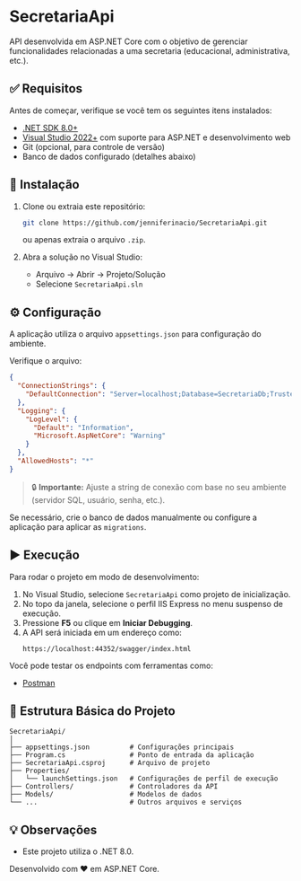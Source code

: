 
# SecretariaApi

API desenvolvida em ASP.NET Core com o objetivo de gerenciar funcionalidades relacionadas a uma secretaria (educacional, administrativa, etc.).

## ✅ Requisitos

Antes de começar, verifique se você tem os seguintes itens instalados:

- [.NET SDK 8.0+](https://dotnet.microsoft.com/download)
- [Visual Studio 2022+](https://visualstudio.microsoft.com/pt-br/) com suporte para ASP.NET e desenvolvimento web
- Git (opcional, para controle de versão)
- Banco de dados configurado (detalhes abaixo)

## 🚀 Instalação

1. Clone ou extraia este repositório:
   ```bash
   git clone https://github.com/jenniferinacio/SecretariaApi.git
   ```
   ou apenas extraia o arquivo `.zip`.

2. Abra a solução no Visual Studio:
   - Arquivo → Abrir → Projeto/Solução
   - Selecione `SecretariaApi.sln`

## ⚙️ Configuração

A aplicação utiliza o arquivo `appsettings.json` para configuração do ambiente.

Verifique o arquivo:
```json
{
  "ConnectionStrings": {
    "DefaultConnection": "Server=localhost;Database=SecretariaDb;Trusted_Connection=True;"
  },
  "Logging": {
    "LogLevel": {
      "Default": "Information",
      "Microsoft.AspNetCore": "Warning"
    }
  },
  "AllowedHosts": "*"
}
```

> 🔒 **Importante:** Ajuste a string de conexão com base no seu ambiente (servidor SQL, usuário, senha, etc.).

Se necessário, crie o banco de dados manualmente ou configure a aplicação para aplicar as `migrations`.

## ▶️ Execução

Para rodar o projeto em modo de desenvolvimento:

1. No Visual Studio, selecione `SecretariaApi` como projeto de inicialização.
2. No topo da janela, selecione o perfil IIS Express no menu suspenso de execução.
3. Pressione **F5** ou clique em **Iniciar Debugging**.
4. A API será iniciada em um endereço como:
   ```
   https://localhost:44352/swagger/index.html
   ```

Você pode testar os endpoints com ferramentas como:

- [Postman](https://www.postman.com/)

## 📁 Estrutura Básica do Projeto

```
SecretariaApi/
│
├── appsettings.json          # Configurações principais
├── Program.cs                # Ponto de entrada da aplicação
├── SecretariaApi.csproj      # Arquivo de projeto
├── Properties/
│   └── launchSettings.json   # Configurações de perfil de execução
├── Controllers/              # Controladores da API
├── Models/                   # Modelos de dados
└── ...                       # Outros arquivos e serviços
```

## 💡 Observações

- Este projeto utiliza o .NET 8.0.

Desenvolvido com ❤️ em ASP.NET Core.

